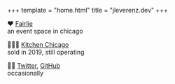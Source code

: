 +++
template = "home.html"
title = "jleverenz.dev"
+++

❤️ [Fairlie](https://www.fairliechicago.com/)<br/>
an event space in chicago

🧑🏻‍🍳 [Kitchen Chicago](https://www.kitchenchicago.com/)<br/>
sold in 2019, still operating

🧑‍💻 [Twitter](https://twitter.com/jleverenz), [GitHub](https://github.com/jleverenz)<br/>
occasionally
